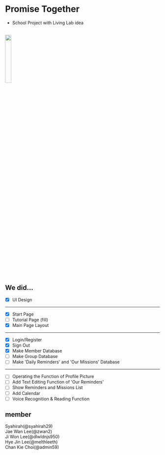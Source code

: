 # Promise Together
- School Project with Living Lab idea
<br>
<img src = "https://user-images.githubusercontent.com/22411481/39802541-4c1309c4-53a9-11e8-9e14-b1448f9afa4b.png" width = 20%></img>

## We did...
- [X] UI Design
---
- [X] Start Page
- [ ] Tutorial Page (fill)
- [X] Main Page Layout
---
- [X] Login/Register
- [X] Sign Out
- [X] Make Member Database
- [ ] Make Group Database
- [ ] Make 'Daily Reminders' and 'Our Missions' Database 
---
- [ ] Operating the Function of Profile Picture
- [ ] Add Text Editing Function of 'Our Reminders'
- [ ] Show Reminders and Missions List
- [ ] Add Calendar
- [ ] Voice Recognition & Reading Function

## member
Syahirah(@syahirah29) <br>
Jae Wan Lee(@zwan2) <br>
Ji Won Lee(@dlwldnjs950) <br>
Hye Jin Lee(@melthleeth) <br>
Chan Kie Choi(@admin59) <br>
